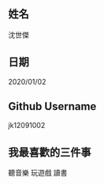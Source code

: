 姓名
----
沈世傑

日期
----
2020/01/02

Github Username
---------------
jk12091002

我最喜歡的三件事
---------------
聽音樂 玩遊戲 讀書